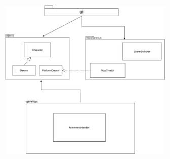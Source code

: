 ![Image of Package Diagram](https://github.com/Antsax/otm-harjoitustyo/blob/master/dokumentaatio/kuvat/packagediagram.png)
